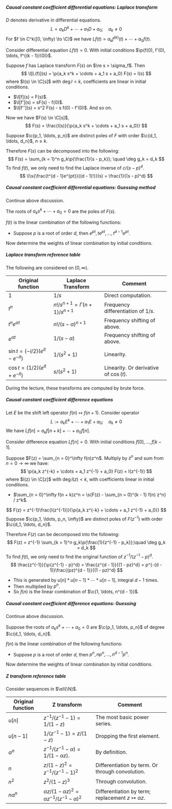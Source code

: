 ##### Causal constant coefficient differential equations: Laplace transform

$D$ denotes derivative in differential equations.
$$
L = a_k D^k + \cdots + a_1 D + a_0; \quad a_k \neq 0
$$
For $f \in C^k([0, \infty) \to \C)$ we have $L f(t) = a_k f^{(k)}(t) + \cdots + a_0 f(t)$.

Consider differential equation $Lf(t) = 0$. With initial conditions $\p{f(0), f'(0), \ldots, f^{(k - 1)}(0)}$.

Suppose $f$ has Laplace transform $F(s)$ on $\re s > \sigma_f$. Then
$$
\l[L(f)](s) = \p{a_k s^k + \cdots + a_1 s + a_0} F(s) = I(s)
$$
where $I(s) \in \C[s]$ with $\deg I < k$, coefficients are linear in initial conditions.

- $\l[f](s) = F(s)$.
- $\l[f'](s) = sF(s) - f(0)$.
- $\l[f''](s) = s^2 F(s) - s f(0) - f'(0)$. And so on.

Now we have $F(s) \in \C[s]$,
$$
F(s) = \frac{I(s)}{\p{a_k s^k + \cdots + a_1 s + a_0}}
$$

Suppose $\c{p_1, \ldots, p_n}$ are distinct poles of $F$ with order $\c{d_1, \ldots, d_n}$, $n \le k$.

Therefore $F(s)$ can be decomposed into the following:
$$
F(s) = \sum_{k = 1}^n g_k\p{\frac{1}{s - p_k}}; \quad \deg g_k = d_k
$$
To find $f(t)$, we only need to find the Laplace inverse of $c / (s - p)^d$.
$$
\l\s{\frac{t^{d - 1}e^{pt}}{(d - 1)!}}(s) = \frac{1}{(s - p)^d}
$$

##### Causal constant coefficient differential equations: Guessing method

Continue above discussion.

The roots of $a_k s^k + \cdots + a_0 = 0$ are the poles of $F(s)$.

$f(t)$ is the linear combination of the following functions:

- Suppose $p$ is a root of order $d$, then $e^{pt}, te^{pt}, \ldots, t^{d - 1} e^{pt}$.

Now determine the weights of linear combination by initial conditions.

##### Laplace transform reference table

The following are considered on $[0, \infty)$.

| Original function                   | Laplace Transform                        | Comment                                 |
| ----------------------------------- | ---------------------------------------- | --------------------------------------- |
| $1$                                 | $1/s$                                    | Direct computation.                     |
| $t^n$                               | $n!/s^{n+1} = \Gamma(n + 1) / s^{n + 1}$ | Frequency differentiation of $1/s$.     |
| $t^n e^{\alpha t}$                  | $n!/(s - \alpha)^{n + 1}$                | Frequency shifting of above.            |
| $e^{\alpha t}$                      | $1 / (s - \alpha)$                       | Frequency shifting of above.            |
| $\sin t = (-i/2)(e^{it} - e^{-it})$ | $1 / (s^2 + 1)$                          | Linearity.                              |
| $\cos t = (1/2)(e^{it} + e^{-it})$  | $s / (s^2 + 1)$                          | Linearity. Or derivative of $\cos (t)$. |

During the lecture, these transforms are computed by brute force.

##### Causal constant coefficient difference equations

Let $E$ be the shift left operator $f(n) \mapsto f(n + 1)$. Consider operator
$$
L := a_k E^k + \cdots + a_1 E + a_0; \quad a_k \neq 0
$$
We have $L f[n] = a_k f[n + k] + \cdots + a_0 f[n]$.

Consider difference equation $Lf[n] = 0$. With initial conditions $f[0], \ldots, f[k - 1]$.

Suppose $F(z) = \sum_{n = 0}^\infty f(n)z^n$. Multiply by $z^n$ and sum from $n = 0 \to \infty$ we have:
$$
\p{a_k z^{-k} + \cdots + a_1 z^{-1} + a_0} F(z) = I(z^{-1})
$$
where $I(z) \in \C[z]$ with $\deg I(z) < k$, with coefficients linear in initial conditions.

- $\sum_{n = 0}^\infty f(n + k)z^n = \s{F(z) - \sum_{n = 0}^{k - 1} f(n) z^n} / z^k$.

$$
F(z) = z^{-1}\frac{I(z^{-1})}{\p{a_k z^{-k} + \cdots + a_1 z^{-1} + a_0}}
$$
Suppose $\c{p_1, \ldots, p_n, \infty}$ are distinct poles of $F(z^{-1})$ with order $\c{d_1, \ldots, d_n}$.

Therefore $F(z)$ can be decomposed into the following:
$$
F(z) = z^{-1} \sum_{k = 1}^n g_k\p{\frac{1}{z^{-1} - p_k}};\quad \deg g_k = d_k
$$
To find $f(t)$, we only need to find the original function of $z^{-1} / (z^{-1} - p)^d$.
$$
\frac{z^{-1}}{\p{z^{-1} - p}^d} = \frac{z^{d - 1}}{(1 - pz)^d} = p^{-(d - 1)}\frac{(pz)^{d - 1}}{(1 - pz)^d}
$$

- This is generated by $u[n] * u[n - 1] * \cdots * u[n - 1]$, integral $d - 1$ times.
- Then multiplied by $p^n$.
- So $f(n)$ is the linear combination of $\c{1, \ldots, n^{d - 1}}$.

##### Causal constant coefficient difference equations: Guessing

Continue above discussion.

Suppose the roots of $a_k s^k + \cdots + a_0 = 0$ are $\c{p_1, \ldots, p_n}$ of degree $\c{d_1, \ldots, d_n}$.

$f(n)$ is the linear combination of the following functions:

- Suppose $p$ is a root of order $d$, then $p^n, np^{n}, \ldots, n^{d - 1}p^n$.

Now determine the weights of linear combination by initial conditions.

##### Z transform reference table

Consider sequences in $\ell(\N)$.

| Original function | Z transform                                                  | Comment                                                    |
| ----------------- | ------------------------------------------------------------ | ---------------------------------------------------------- |
| $u[n]$            | $z^{-1} / (z^{-1} - 1) = 1 / (1 - z)$                        | The most basic power series.                               |
| $u[n - 1]$        | $1 / (z^{-1} - 1) = z / (1 - z)$                             | Dropping the first element.                                |
| $\alpha^n$        | $z^{-1} / (z^{-1} - \alpha) = 1 / (1 - \alpha z)$.           | By definition.                                             |
| $n$               | $z / (1 - z)^2 = z^{-1}/(z^{-1} - 1)^2$                      | Differentiation by term. Or through convolution.           |
| $n^2$             | $z^2 / (1 - z)^3$                                            | Through convolution.                                       |
| $n \alpha^n$      | $\alpha z / (1 - \alpha z)^2 = \alpha z^{-1}/(z^{-1} - \alpha)^2$ | Differentiation by term; replacement $z \mapsto \alpha z$. |

